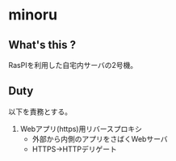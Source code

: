 minoru
==============

## What's this ?

RasPIを利用した自宅内サーバの2号機。

## Duty

以下を責務とする。

1. Webアプリ(https)用リバースプロキシ
    -  外部から内側のアプリをさばくWebサーバ
    - HTTPS->HTTPデリゲート
